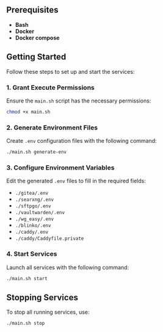 ## Prerequisites
- **Bash**
- **Docker**
- **Docker compose**

## Getting Started

Follow these steps to set up and start the services:
### 1. Grant Execute Permissions
Ensure the `main.sh` script has the necessary permissions:
```sh
chmod +x main.sh
```

### 2. Generate Environment Files
Create `.env` configuration files with the following command:
```sh
./main.sh generate-env
```

### 3. Configure Environment Variables
Edit the generated `.env` files to fill in the required fields:

- `./gitea/.env`
- `./searxng/.env`
- `./sftpgo/.env`
- `./vaultwarden/.env`
- `./wg_easy/.env`
- `./blinko/.env`
- `./caddy/.env`
- `./caddy/Caddyfile.private`

### 4. Start Services
Launch all services with the following command:
```sh
./main.sh start
```
## Stopping Services

To stop all running services, use:
```sh
./main.sh stop
```

